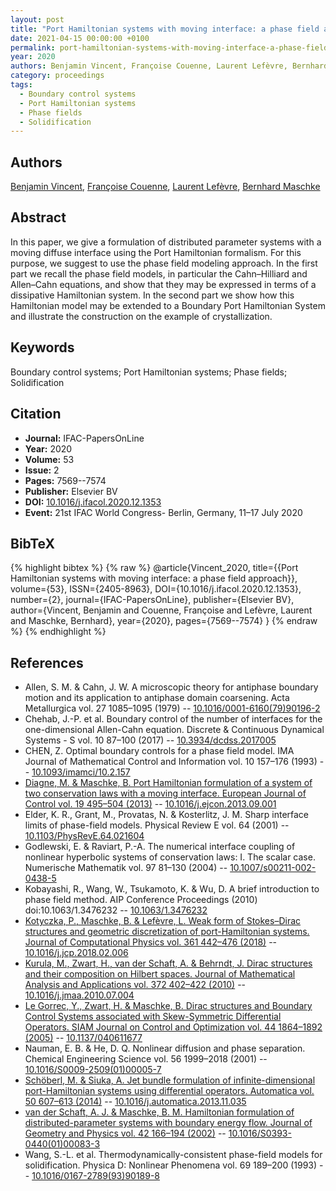 ```yaml
---
layout: post
title: "Port Hamiltonian systems with moving interface: a phase field approach"
date: 2021-04-15 00:00:00 +0100
permalink: port-hamiltonian-systems-with-moving-interface-a-phase-field-approach
year: 2020
authors: Benjamin Vincent, Françoise Couenne, Laurent Lefèvre, Bernhard Maschke
category: proceedings
tags:
  - Boundary control systems
  - Port Hamiltonian systems
  - Phase fields
  - Solidification
---
```

 
## Authors
[Benjamin Vincent](authors/benjamin-vincent), [Françoise Couenne](authors/francoise-couenne), [Laurent Lefèvre](authors/laurent-lefevre), [Bernhard Maschke](authors/bernhard-maschke)
 
## Abstract
In this paper, we give a formulation of distributed parameter systems with a moving diffuse interface using the Port Hamiltonian formalism. For this purpose, we suggest to use the phase field modeling approach. In the first part we recall the phase field models, in particular the Cahn–Hilliard and Allen–Cahn equations, and show that they may be expressed in terms of a dissipative Hamiltonian system. In the second part we show how this Hamiltonian model may be extended to a Boundary Port Hamiltonian System and illustrate the construction on the example of crystallization.
 
## Keywords
Boundary control systems; Port Hamiltonian systems; Phase fields; Solidification
 
## Citation
- **Journal:** IFAC-PapersOnLine
- **Year:** 2020
- **Volume:** 53
- **Issue:** 2
- **Pages:** 7569--7574
- **Publisher:** Elsevier BV
- **DOI:** [10.1016/j.ifacol.2020.12.1353](https://doi.org/10.1016/j.ifacol.2020.12.1353)
- **Event:** 21st IFAC World Congress- Berlin, Germany, 11–17 July 2020
 
## BibTeX
{% highlight bibtex %}
{% raw %}
@article{Vincent_2020,
  title={{Port Hamiltonian systems with moving interface: a phase field approach}},
  volume={53},
  ISSN={2405-8963},
  DOI={10.1016/j.ifacol.2020.12.1353},
  number={2},
  journal={IFAC-PapersOnLine},
  publisher={Elsevier BV},
  author={Vincent, Benjamin and Couenne, Françoise and Lefèvre, Laurent and Maschke, Bernhard},
  year={2020},
  pages={7569--7574}
}
{% endraw %}
{% endhighlight %}
 
## References
- Allen, S. M. & Cahn, J. W. A microscopic theory for antiphase boundary motion and its application to antiphase domain coarsening. Acta Metallurgica vol. 27 1085–1095 (1979) -- [10.1016/0001-6160(79)90196-2](https://doi.org/10.1016/0001-6160(79)90196-2)
- Chehab, J.-P. et al. Boundary control of the number of interfaces for the one-dimensional Allen-Cahn equation. Discrete &amp; Continuous Dynamical Systems - S vol. 10 87–100 (2017) -- [10.3934/dcdss.2017005](https://doi.org/10.3934/dcdss.2017005)
- CHEN, Z. Optimal boundary controls for a phase field model. IMA Journal of Mathematical Control and Information vol. 10 157–176 (1993) -- [10.1093/imamci/10.2.157](https://doi.org/10.1093/imamci/10.2.157)
- [Diagne, M. & Maschke, B. Port Hamiltonian formulation of a system of two conservation laws with a moving interface. European Journal of Control vol. 19 495–504 (2013)](port-hamiltonian-formulation-of-a-system-of-two-conservation-laws-with-a-moving-interface) -- [10.1016/j.ejcon.2013.09.001](https://doi.org/10.1016/j.ejcon.2013.09.001)
- Elder, K. R., Grant, M., Provatas, N. & Kosterlitz, J. M. Sharp interface limits of phase-field models. Physical Review E vol. 64 (2001) -- [10.1103/PhysRevE.64.021604](https://doi.org/10.1103/PhysRevE.64.021604)
- Godlewski, E. & Raviart, P.-A. The numerical interface coupling of nonlinear hyperbolic systems of conservation laws: I. The scalar case. Numerische Mathematik vol. 97 81–130 (2004) -- [10.1007/s00211-002-0438-5](https://doi.org/10.1007/s00211-002-0438-5)
- Kobayashi, R., Wang, W., Tsukamoto, K. & Wu, D. A brief introduction to phase field method. AIP Conference Proceedings (2010) doi:10.1063/1.3476232 -- [10.1063/1.3476232](https://doi.org/10.1063/1.3476232)
- [Kotyczka, P., Maschke, B. & Lefèvre, L. Weak form of Stokes–Dirac structures and geometric discretization of port-Hamiltonian systems. Journal of Computational Physics vol. 361 442–476 (2018)](weak-form-of-stokes-dirac-structures-and-geometric-discretization-of-port-hamiltonian-systems) -- [10.1016/j.jcp.2018.02.006](https://doi.org/10.1016/j.jcp.2018.02.006)
- [Kurula, M., Zwart, H., van der Schaft, A. & Behrndt, J. Dirac structures and their composition on Hilbert spaces. Journal of Mathematical Analysis and Applications vol. 372 402–422 (2010)](dirac-structures-and-their-composition-on-hilbert-spaces) -- [10.1016/j.jmaa.2010.07.004](https://doi.org/10.1016/j.jmaa.2010.07.004)
- [Le Gorrec, Y., Zwart, H. & Maschke, B. Dirac structures and Boundary Control Systems associated with Skew-Symmetric Differential Operators. SIAM Journal on Control and Optimization vol. 44 1864–1892 (2005)](dirac-structures-and-boundary-control-systems-associated-with-skew-symmetric-differential-operators) -- [10.1137/040611677](https://doi.org/10.1137/040611677)
- Nauman, E. B. & He, D. Q. Nonlinear diffusion and phase separation. Chemical Engineering Science vol. 56 1999–2018 (2001) -- [10.1016/S0009-2509(01)00005-7](https://doi.org/10.1016/S0009-2509(01)00005-7)
- [Schöberl, M. & Siuka, A. Jet bundle formulation of infinite-dimensional port-Hamiltonian systems using differential operators. Automatica vol. 50 607–613 (2014)](jet-bundle-formulation-of-infinite-dimensional-port-hamiltonian-systems-using-differential-operators) -- [10.1016/j.automatica.2013.11.035](https://doi.org/10.1016/j.automatica.2013.11.035)
- [van der Schaft, A. J. & Maschke, B. M. Hamiltonian formulation of distributed-parameter systems with boundary energy flow. Journal of Geometry and Physics vol. 42 166–194 (2002)](hamiltonian-formulation-of-distributed-parameter-systems-with-boundary-energy-flow) -- [10.1016/S0393-0440(01)00083-3](https://doi.org/10.1016/S0393-0440(01)00083-3)
- Wang, S.-L. et al. Thermodynamically-consistent phase-field models for solidification. Physica D: Nonlinear Phenomena vol. 69 189–200 (1993) -- [10.1016/0167-2789(93)90189-8](https://doi.org/10.1016/0167-2789(93)90189-8)


